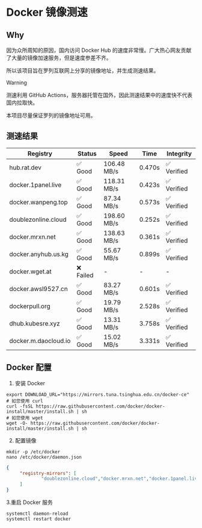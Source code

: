 # Docker 镜像测速

## Why

因为众所周知的原因，国内访问 Docker Hub 的速度非常慢。广大热心网友贡献了大量的镜像加速服务，但是速度参差不齐。


所以该项目旨在罗列互联网上分享的镜像地址，并生成测速结果。

> [!WARNING]
> 测速利用 GitHub Actions，服务器托管在国外，因此测速结果中的速度快不代表国内拉取快。
>

本项目尽量保证罗列的镜像地址可用。

## 测速结果

| Registry | Status | Speed | Time | Integrity |
|----------|--------|-------|------|-----------|
| hub.rat.dev | ✅ Good | 106.48 MB/s | 0.470s | ✅ Verified |
| docker.1panel.live | ✅ Good | 118.31 MB/s | 0.423s | ✅ Verified |
| docker.wanpeng.top | ✅ Good | 87.34 MB/s | 0.573s | ✅ Verified |
| doublezonline.cloud | ✅ Good | 198.60 MB/s | 0.252s | ✅ Verified |
| docker.mrxn.net | ✅ Good | 138.63 MB/s | 0.361s | ✅ Verified |
| docker.anyhub.us.kg | ✅ Good | 55.67 MB/s | 0.899s | ✅ Verified |
| docker.wget.at | ❌ Failed | - | - | - |
| docker.awsl9527.cn | ✅ Good | 83.27 MB/s | 0.601s | ✅ Verified |
| dockerpull.org | ✅ Good | 19.79 MB/s | 2.528s | ✅ Verified |
| dhub.kubesre.xyz | ✅ Good | 13.31 MB/s | 3.758s | ✅ Verified |
| docker.m.daocloud.io | ✅ Good | 15.02 MB/s | 3.331s | ✅ Verified |

## Docker 配置

1. 安装 Docker
```shell
export DOWNLOAD_URL="https://mirrors.tuna.tsinghua.edu.cn/docker-ce"
# 如您使用 curl
curl -fsSL https://raw.githubusercontent.com/docker/docker-install/master/install.sh | sh
# 如您使用 wget
wget -O- https://raw.githubusercontent.com/docker/docker-install/master/install.sh | sh
```

2. 配置镜像

```shell
mkdir -p /etc/docker
nano /etc/docker/daemon.json
```

```json
{
     "registry-mirrors": [
             "doublezonline.cloud","docker.mrxn.net","docker.1panel.live"
     ]
}
```

 3.重启 Docker 服务
```shell
systemctl daemon-reload
systemctl restart docker
```

